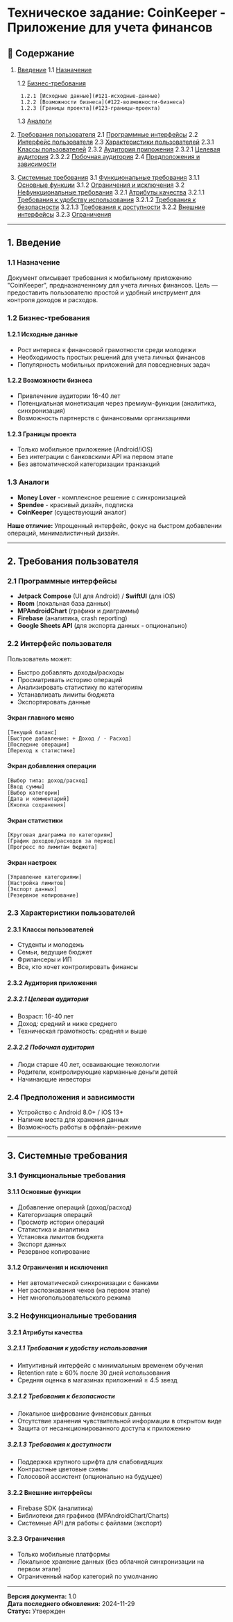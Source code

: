 # Техническое задание: CoinKeeper - Приложение для учета финансов

## 📑 Содержание
1. [Введение](#1-введение)
    1.1 [Назначение](#11-назначение)
   
    1.2 [Бизнес-требования](#12-бизнес-требования)
   
        1.2.1 [Исходные данные](#121-исходные-данные)
        1.2.2 [Возможности бизнеса](#122-возможности-бизнеса)
        1.2.3 [Границы проекта](#123-границы-проекта)
    1.3 [Аналоги](#13-аналоги)
3. [Требования пользователя](#2-требования-пользователя)
    2.1 [Программные интерфейсы](#21-программные-интерфейсы)
    2.2 [Интерфейс пользователя](#22-интерфейс-пользователя)
    2.3 [Характеристики пользователей](#23-характеристики-пользователей)
        2.3.1 [Классы пользователей](#231-классы-пользователей)
        2.3.2 [Аудитория приложения](#232-аудитория-приложения)
            2.3.2.1 [Целевая аудитория](#2321-целевая-аудитория)
            2.3.2.2 [Побочная аудитория](#2322-побочная-аудитория)
    2.4 [Предположения и зависимости](#24-предположения-и-зависимости)
4. [Системные требования](#3-системные-требования)
    3.1 [Функциональные требования](#31-функциональные-требования)
        3.1.1 [Основные функции](#311-основные-функции)
        3.1.2 [Ограничения и исключения](#312-ограничения-и-исключения)
    3.2 [Нефункциональные требования](#32-нефункциональные-требования)
        3.2.1 [Атрибуты качества](#321-атрибуты-качества)
            3.2.1.1 [Требования к удобству использования](#3211-требования-к-удобству-использования)
            3.2.1.2 [Требования к безопасности](#3212-требования-к-безопасности)
            3.2.1.3 [Требования к доступности](#3213-требования-к-доступности)
        3.2.2 [Внешние интерфейсы](#322-внешние-интерфейсы)
        3.2.3 [Ограничения](#323-ограничения)

---

## 1. Введение

### 1.1 Назначение
Документ описывает требования к мобильному приложению "CoinKeeper", предназначенному для учета личных финансов. Цель — предоставить пользователю простой и удобный инструмент для контроля доходов и расходов.

### 1.2 Бизнес-требования

#### 1.2.1 Исходные данные
- Рост интереса к финансовой грамотности среди молодежи
- Необходимость простых решений для учета личных финансов
- Популярность мобильных приложений для повседневных задач

#### 1.2.2 Возможности бизнеса
- Привлечение аудитории 16-40 лет
- Потенциальная монетизация через премиум-функции (аналитика, синхронизация)
- Возможность партнерств с финансовыми организациями

#### 1.2.3 Границы проекта
- Только мобильное приложение (Android/iOS)
- Без интеграции с банковскими API на первом этапе
- Без автоматической категоризации транзакций

### 1.3 Аналоги
- **Money Lover** - комплексное решение с синхронизацией
- **Spendee** - красивый дизайн, подписка
- **CoinKeeper** (существующий аналог)  

**Наше отличие:** Упрощенный интерфейс, фокус на быстром добавлении операций, минималистичный дизайн.


---

## 2. Требования пользователя

### 2.1 Программные интерфейсы
- **Jetpack Compose** (UI для Android) / **SwiftUI** (для iOS)
- **Room** (локальная база данных)
- **MPAndroidChart** (графики и диаграммы)
- **Firebase** (аналитика, crash reporting)
- **Google Sheets API** (для экспорта данных - опционально)

### 2.2 Интерфейс пользователя

Пользователь может:
- Быстро добавлять доходы/расходы
- Просматривать историю операций
- Анализировать статистику по категориям
- Устанавливать лимиты бюджета
- Экспортировать данные

#### Экран главного меню
```
[Текущий баланс]
[Быстрое добавление: + Доход / - Расход]
[Последние операции]
[Переход к статистике]
```

#### Экран добавления операции
```
[Выбор типа: доход/расход]
[Ввод суммы]
[Выбор категории]
[Дата и комментарий]
[Кнопка сохранения]
```

#### Экран статистики
```
[Круговая диаграмма по категориям]
[График доходов/расходов за период]
[Прогресс по лимитам бюджета]
```

#### Экран настроек
```
[Управление категориями]
[Настройка лимитов]
[Экспорт данных]
[Резервное копирование]
```

### 2.3 Характеристики пользователей

#### 2.3.1 Классы пользователей
- Студенты и молодежь
- Семьи, ведущие бюджет
- Фрилансеры и ИП
- Все, кто хочет контролировать финансы

#### 2.3.2 Аудитория приложения

##### 2.3.2.1 Целевая аудитория
- Возраст: 16-40 лет
- Доход: средний и ниже среднего
- Техническая грамотность: средняя и выше

##### 2.3.2.2 Побочная аудитория
- Люди старше 40 лет, осваивающие технологии
- Родители, контролирующие карманные деньги детей
- Начинающие инвесторы

### 2.4 Предположения и зависимости
- Устройство с Android 8.0+ / iOS 13+
- Наличие места для хранения данных
- Возможность работы в оффлайн-режиме


---

## 3. Системные требования

### 3.1 Функциональные требования

#### 3.1.1 Основные функции
- Добавление операций (доход/расход)
- Категоризация операций
- Просмотр истории операций
- Статистика и аналитика
- Установка лимитов бюджета
- Экспорт данных
- Резервное копирование

#### 3.1.2 Ограничения и исключения
- Нет автоматической синхронизации с банками
- Нет распознавания чеков (на первом этапе)
- Нет многопользовательского режима

### 3.2 Нефункциональные требования

#### 3.2.1 Атрибуты качества

##### 3.2.1.1 Требования к удобству использования
- Интуитивный интерфейс с минимальным временем обучения
- Retention rate ≥ 60% после 30 дней использования
- Средняя оценка в магазинах приложений ≥ 4.5 звезд

##### 3.2.1.2 Требования к безопасности
- Локальное шифрование финансовых данных
- Отсутствие хранения чувствительной информации в открытом виде
- Защита от несанкционированного доступа к приложению

##### 3.2.1.3 Требования к доступности
- Поддержка крупного шрифта для слабовидящих
- Контрастные цветовые схемы
- Голосовой ассистент (опционально на будущее)

#### 3.2.2 Внешние интерфейсы
- Firebase SDK (аналитика)
- Библиотеки для графиков (MPAndroidChart/Charts)
- Системные API для работы с файлами (экспорт)

#### 3.2.3 Ограничения
- Только мобильные платформы
- Локальное хранение данных (без облачной синхронизации на первом этапе)
- Ограниченный набор категорий по умолчанию


---

**Версия документа:** 1.0  
**Дата последнего обновления:** 2024-11-29  
**Статус:** Утвержден
